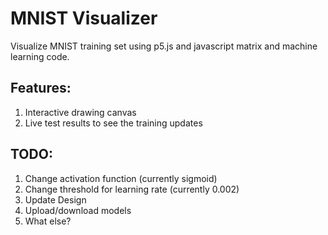 # MNIST Visualizer

Visualize MNIST training set using p5.js and javascript matrix and machine learning code.

## Features:
1. Interactive drawing canvas
2. Live test results to see the training updates

## TODO:
1. Change activation function (currently sigmoid)
2. Change threshold for learning rate (currently 0.002)
3. Update Design
4. Upload/download models
5. What else?